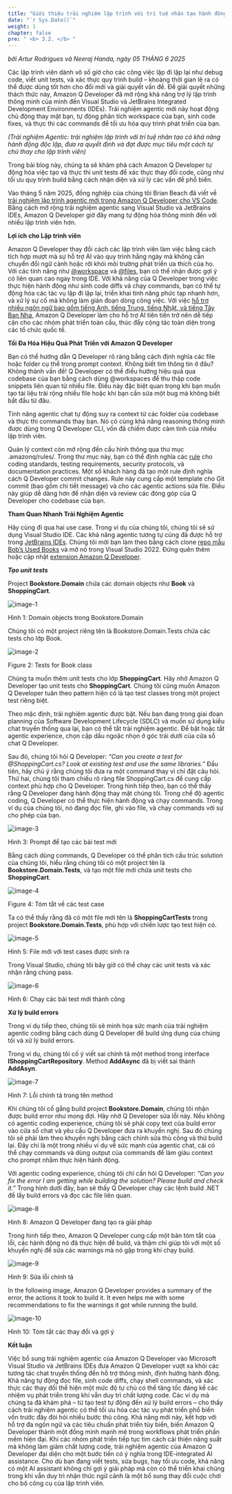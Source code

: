 ```yaml
---
title: "Giới thiệu trải nghiệm lập trình với trí tuệ nhân tạo hành động độc lập trong Visual Studio và JetBrains IDEs"
date: "`r Sys.Date()`"
weight: 1
chapter: false
pre: " <b> 3.2. </b> "
---
```


*bởi Artur Rodrigues và Neeraj Handa, ngày 05 THÁNG 6 2025*

Các lập trình viên dành vô số giờ cho các công việc lặp đi lặp lại như debug code, viết unit tests, và xác thực quy trình build – khoảng thời gian lẽ ra có thể được dùng tốt hơn cho đổi mới và giải quyết vấn đề. Để giải quyết những thách thức này, Amazon Q Developer đã mở rộng khả năng trợ lý lập trình thông minh của mình đến Visual Studio và JetBrains Integrated Development Environments (IDEs). Trải nghiệm agentic mới này hoạt động chủ động thay mặt bạn, tự động phân tích workspace của bạn, sinh code fixes, và thực thi các commands để tối ưu hóa quy trình phát triển của bạn.

*(Trải nghiệm Agentic: trải nghiệm lập trình với trí tuệ nhân tạo có khả năng hành động độc lập, đưa ra quyết định và đạt được mục tiêu một cách tự chủ thay cho lập trình viên)*

Trong bài blog này, chúng ta sẽ khám phá cách Amazon Q Developer tự động hóa việc tạo và thực thi unit tests để xác thực thay đổi code, cũng như tối ưu quy trình build bằng cách nhận diện và xử lý các vấn đề phổ biến.

Vào tháng 5 năm 2025, đồng nghiệp của chúng tôi Brian Beach đã viết về [trải nghiệm lập trình agentic mới trong Amazon Q Developer cho VS Code](https://aws.amazon.com/blogs/devops/amazon-q-developer-agentic-coding-experience/). Bằng cách mở rộng trải nghiệm agentic sang Visual Studio và JetBrains IDEs, Amazon Q Developer giờ đây mang tự động hóa thông minh đến với nhiều lập trình viên hơn.

**Lợi ích cho Lập trình viên**

Amazon Q Developer thay đổi cách các lập trình viên làm việc bằng cách tích hợp mượt mà sự hỗ trợ AI vào quy trình hằng ngày mà không cần chuyển đổi ngữ cảnh hoặc rời khỏi môi trường phát triển ưa thích của họ. Với các tính năng như [@workspace](https://docs.aws.amazon.com/amazonq/latest/qdeveloper-ug/workspace-context.html) và [@files](https://docs.aws.amazon.com/amazonq/latest/qdeveloper-ug/ide-chat-context.html#context-explicit), bạn có thể nhận được gợi ý có liên quan cao ngay trong IDE. Với khả năng của Q Developer trong việc thực hiện hành động như sinh code diffs và chạy commands, bạn có thể tự động hóa các tác vụ lặp đi lặp lại, triển khai tính năng phức tạp nhanh hơn, và xử lý sự cố mà không làm gián đoạn dòng công việc. Với việc [hỗ trợ nhiều ngôn ngữ bao gồm tiếng Anh, tiếng Trung, tiếng Nhật, và tiếng Tây Ban Nha](https://aws.amazon.com/blogs/devops/amazon-q-developer-global-capabilities/), Amazon Q Developer làm cho hỗ trợ AI tiên tiến trở nên dễ tiếp cận cho các nhóm phát triển toàn cầu, thúc đẩy cộng tác toàn diện trong các tổ chức quốc tế.

**Tối Đa Hóa Hiệu Quả Phát Triển với Amazon Q Developer**

Bạn có thể hướng dẫn Q Developer rõ ràng bằng cách định nghĩa các file hoặc folder cụ thể trong prompt context. Không biết tìm thông tin ở đâu? Không thành vấn đề! Q Developer có thể điều hướng hiệu quả qua codebase của bạn bằng cách dùng @workspaces để thu thập code snippets liên quan từ nhiều file. Điều này đặc biệt quan trọng khi bạn muốn tạo tài liệu trải rộng nhiều file hoặc khi bạn cần sửa một bug mà không biết bắt đầu từ đâu.

Tính năng agentic chat tự động suy ra context từ các folder của codebase và thực thi commands thay bạn. Nó có cùng khả năng reasoning thông minh được dùng trong Q Developer CLI, vốn đã chiếm được cảm tình của nhiều lập trình viên.

Quản lý context còn mở rộng đến cấu hình thông qua thư mục .amazonq/rules/. Trong thư mục này, bạn có thể định nghĩa các [rule](https://docs.aws.amazon.com/amazonq/latest/qdeveloper-ug/context-project-rules.html) cho coding standards, testing requirements, security protocols, và documentation practices. Một số khách hàng đã tạo một rule định nghĩa cách Q Developer commit changes. Rule này cung cấp một template cho Git commit (bao gồm chi tiết message) và cho các agentic actions sửa file. Điều này giúp dễ dàng hơn để nhận diện và review các đóng góp của Q Developer cho codebase của bạn.

**Tham Quan Nhanh Trải Nghiệm Agentic**

Hãy cùng đi qua hai use case. Trong ví dụ của chúng tôi, chúng tôi sẽ sử dụng Visual Studio IDE. Các khả năng agentic tương tự cũng đã được hỗ trợ trong [JetBrains IDEs](https://docs.aws.amazon.com/amazonq/latest/qdeveloper-ug/q-in-IDE.html#supported-ides-features). Chúng tôi mời bạn làm theo bằng cách clone [repo mẫu Bob’s Used Books](https://github.com/aws-samples/bobs-used-bookstore-sample) và mở nó trong Visual Studio 2022. Đừng quên thêm hoặc cập nhật [extension Amazon Q Developer](https://marketplace.visualstudio.com/items?itemName=AmazonWebServices.AWSToolkitforVisualStudio2022).


***Tạo unit tests***

Project **Bookstore.Domain** chứa các domain objects như **Book** và **ShoppingCart**.

![image-1](images/3-BlogsTranslated/3.2-/Figure1-QDevVSAgentic.jpg)

Hình 1: Domain objects trong Bookstore.Domain

Chúng tôi có một project riêng tên là Bookstore.Domain.Tests chứa các tests cho lớp Book.

![image-2](images/3-BlogsTranslated/3.2-/Figure2-QDevVSAgentic.jpg)

Figure 2: Tests for Book class

Chúng ta muốn thêm unit tests cho lớp **ShoppingCart**. Hãy nhờ Amazon Q Developer tạo unit tests cho **ShoppingCart**. Chúng tôi cũng muốn Amazon Q Developer tuân theo pattern hiện có là tạo test classes trong một project test riêng biệt.

Theo mặc định, trải nghiệm agentic được bật. Nếu bạn đang trong giai đoạn planning của Software Development Lifecycle (SDLC) và muốn sử dụng kiểu chat truyền thống qua lại, bạn có thể tắt trải nghiệm agentic. Để bật hoặc tắt agentic experience, chọn cặp dấu ngoặc nhọn ở góc trái dưới của cửa sổ chat Q Developer.

Sau đó, chúng tôi hỏi Q Developer: *“Can you create a test for @ShoppingCart.cs? Look at existing test and use the same libraries.”* Đầu tiên, hãy chú ý rằng chúng tôi đưa ra một command thay vì chỉ đặt câu hỏi. Thứ hai, chúng tôi tham chiếu rõ ràng file ShoppingCart.cs để cung cấp context phù hợp cho Q Developer. Trong hình tiếp theo, bạn có thể thấy rằng Q Developer đang hành động thay mặt chúng tôi. Trong chế độ agentic coding, Q Developer có thể thực hiện hành động và chạy commands. Trong ví dụ của chúng tôi, nó đang đọc file, ghi vào file, và chạy commands với sự cho phép của bạn.

![image-3](images/3-BlogsTranslated/3.2-/Figure3-QDevVSAgentic-537x1024.jpg)

Hình 3: Prompt để tạo các bài test mới

Bằng cách dùng commands, Q Developer có thể phân tích cấu trúc solution của chúng tôi, hiểu rằng chúng tôi có một project tên là **Bookstore.Domain.Tests**, và tạo một file mới chứa unit tests cho **ShoppingCart**.

![image-4](images/3-BlogsTranslated/3.2-/Figure4-QDevVSAgentic.jpg)

Figure 4: Tóm tắt về các test case

Ta có thể thấy rằng đã có một file mới tên là **ShoppingCartTests** trong project **Bookstore.Domain.Tests**, phù hợp với chiến lược tạo test hiện có.

![image-5](images/3-BlogsTranslated/3.2-/Figure5-QDevVSAgentic.jpg)

Hình 5: File mới với test cases được sinh ra

Trong Visual Studio, chúng tôi bây giờ có thể chạy các unit tests và xác nhận rằng chúng pass.

![image-6](images/3-BlogsTranslated/3.2-/Figure6-QDevVSAgentic.jpg)

Hình 6: Chạy các bài test mới thành công

**Xử lý build errors**

Trong ví dụ tiếp theo, chúng tôi sẽ minh họa sức mạnh của trải nghiệm agentic coding bằng cách dùng Q Developer để build ứng dụng của chúng tôi và xử lý build errors.

Trong ví dụ, chúng tôi cố ý viết sai chính tả một method trong interface **IShoppingCartRepository**. Method **AddAsync** đã bị viết sai thành **AddAsyn**.

![image-7](images/3-BlogsTranslated/3.2-/Figure7-QDevVSAgentic-1024x414.jpg)

Hình 7: Lỗi chính tả trong tên method

Khi chúng tôi cố gắng build project **Bookstore.Domain**, chúng tôi nhận được build error như mong đợi. Hãy nhờ Q Developer sửa lỗi này. Nếu không có agentic coding experience, chúng tôi sẽ phải copy text của build error vào cửa sổ chat và yêu cầu Q Developer đưa ra khuyến nghị. Sau đó chúng tôi sẽ phải làm theo khuyến nghị bằng cách chỉnh sửa thủ công và thử build lại. Đây chỉ là một trong nhiều ví dụ về sức mạnh của agentic chat, cái có thể chạy commands và dùng output của commands để làm giàu context cho prompt nhằm thực hiện hành động.

Với agentic coding experience, chúng tôi chỉ cần hỏi Q Developer: *“Can you fix the error I am getting while building the solution? Please build and check it.”* Trong hình dưới đây, bạn sẽ thấy Q Developer chạy các lệnh build .NET để lấy build errors và đọc các file liên quan.

![image-8](images/3-BlogsTranslated/3.2-/Figure8-QDevVSAgentic.jpg)

Hình 8: Amazon Q Developer đang tạo ra giải pháp

Trong hình tiếp theo, Amazon Q Developer cung cấp một bản tóm tắt của lỗi, các hành động nó đã thực hiện để build, và thậm chí giúp tôi với một số khuyến nghị để sửa các warnings mà nó gặp trong khi chạy build.

![image-9](images/3-BlogsTranslated/3.2-/Figure9-QDevVSAgentic.jpg)

Hình 9: Sửa lỗi chính tả

In the following image, Amazon Q Developer provides a summary of the error, the actions it took to build it. It even helps me with some recommendations to fix the warnings it got while running the build.

![image-10](images/3-BlogsTranslated/3.2-/Figure10-QDevVSAgentic.jpg)

Hình 10: Tóm tắt các thay đổi và gợi ý

**Kết luận**

Việc bổ sung trải nghiệm agentic của Amazon Q Developer vào Microsoft Visual Studio và JetBrains IDEs đưa Amazon Q Developer vượt xa khỏi các tương tác chat truyền thống đến hỗ trợ thông minh, định hướng hành động. Khả năng tự động đọc file, sinh code diffs, chạy shell commands, và xác thực các thay đổi thể hiện một mức độ tự chủ có thể tăng tốc đáng kể các nhiệm vụ phát triển trong khi vẫn duy trì chất lượng code. Các ví dụ mà chúng ta đã khám phá – từ tạo test tự động đến xử lý build errors – cho thấy cách trải nghiệm agentic có thể tối ưu hóa các tác vụ phát triển phổ biến vốn trước đây đòi hỏi nhiều bước thủ công. Khả năng mới này, kết hợp với hỗ trợ đa ngôn ngữ và các tiêu chuẩn phát triển tùy biến, biến Amazon Q Developer thành một đồng minh mạnh mẽ trong workflows phát triển phần mềm hiện đại. Khi các nhóm phát triển tiếp tục tìm cách cải thiện năng suất mà không làm giảm chất lượng code, trải nghiệm agentic của Amazon Q Developer đại diện cho một bước tiến có ý nghĩa trong IDE-integrated AI assistance. Cho dù bạn đang viết tests, sửa bugs, hay tối ưu code, khả năng có một AI assistant không chỉ gợi ý giải pháp mà còn có thể triển khai chúng trong khi vẫn duy trì nhận thức ngữ cảnh là một bổ sung thay đổi cuộc chơi cho bộ công cụ của lập trình viên.
